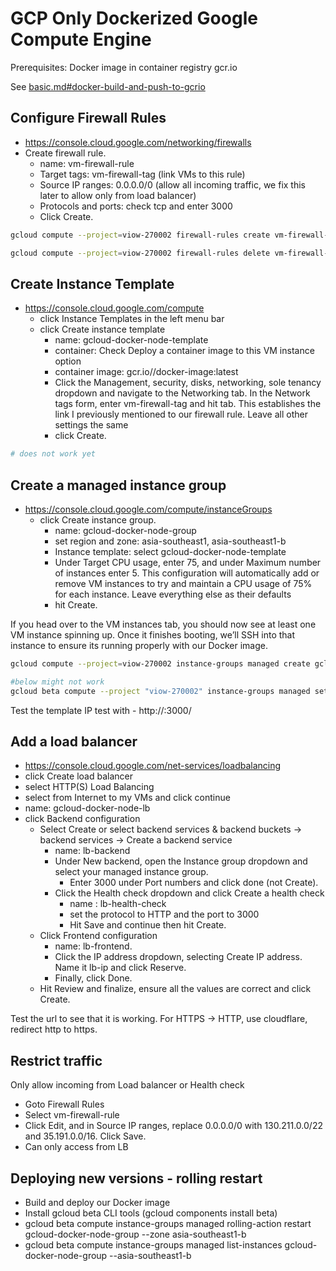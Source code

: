 # GCP Only Dockerized Google Compute Engine

Prerequisites: Docker image in container registry gcr.io

See [basic.md#docker-build-and-push-to-gcrio](basic.md#docker-build-and-push-to-gcrio)

## Configure Firewall Rules

- https://console.cloud.google.com/networking/firewalls
- Create firewall rule.
  - name: vm-firewall-rule
  - Target tags: vm-firewall-tag (link VMs to this rule)
  - Source IP ranges: 0.0.0.0/0 (allow all incoming traffic, we fix this later to allow only from load balancer)
  - Protocols and ports: check tcp and enter 3000
  - Click Create.

```bash
gcloud compute --project=viow-270002 firewall-rules create vm-firewall-rule --direction=INGRESS --priority=1000 --network=default --action=ALLOW --rules=tcp:3000 --source-ranges=0.0.0.0/0 --target-tags=vm-firewall-tag

gcloud compute --project=viow-270002 firewall-rules delete vm-firewall-rule
```

## Create Instance Template

- https://console.cloud.google.com/compute
  - click Instance Templates in the left menu bar
  - click Create instance template
    - name: gcloud-docker-node-template
    - container: Check Deploy a container image to this VM instance option
    - container image: gcr.io/<project-id>/docker-image:latest
    - Click the Management, security, disks, networking, sole tenancy dropdown and navigate to the Networking tab. In the Network tags form, enter vm-firewall-tag and hit tab. This establishes the link I previously mentioned to our firewall rule. Leave all other settings the same
    - click Create.

```bash
# does not work yet
```

## Create a managed instance group

- https://console.cloud.google.com/compute/instanceGroups
  - click Create instance group.
    - name: gcloud-docker-node-group
    - set region and zone: asia-southeast1, asia-southeast1-b
    - Instance template: select gcloud-docker-node-template
    - Under Target CPU usage, enter 75, and under Maximum number of instances enter 5. This configuration will automatically add or remove VM instances to try and maintain a CPU usage of 75% for each instance. Leave everything else as their defaults
    - hit Create.

If you head over to the VM instances tab, you should now see at least one VM instance spinning up. Once it finishes booting, we’ll SSH into that instance to ensure its running properly with our Docker image.

```bash
gcloud compute --project=viow-270002 instance-groups managed create gcloud-docker-node-group --base-instance-name=gcloud-docker-node-group --template=gcloud-docker-node-template --size=1 --zone=asia-southeast1-b

#below might not work
gcloud beta compute --project "viow-270002" instance-groups managed set-autoscaling "gcloud-docker-node-group" --zone "asia-southeast1-b" --cool-down-period "60" --max-num-replicas "3" --min-num-replicas "1" --target-cpu-utilization "0.8" --mode "on"
```

Test the template IP test with - http://<vm instance ip>:3000/

## Add a load balancer
- https://console.cloud.google.com/net-services/loadbalancing
 - click Create load balancer
 - select HTTP(S) Load Balancing
 - select from Internet to my VMs and click continue
 - name: gcloud-docker-node-lb
 - click Backend configuration
   - Select Create or select backend services & backend buckets -> backend services -> Create a backend service
     - name: lb-backend
     - Under New backend, open the Instance group dropdown and select your managed instance group.
       - Enter 3000 under Port numbers and click done (not Create).
     - Click the Health check dropdown and click Create a health check
       - name : lb-health-check
       - set the protocol to HTTP and the port to 3000
       - Hit Save and continue then hit Create.
   - Click Frontend configuration
     - name: lb-frontend.
     - Click the IP address dropdown, selecting Create IP address. Name it lb-ip and click Reserve.
     - Finally, click Done.
   - Hit Review and finalize, ensure all the values are correct and click Create.

Test the url to see that it is working. For HTTPS -> HTTP, use cloudflare, redirect http to https.

## Restrict traffic

Only allow incoming from Load balancer or Health check
- Goto Firewall Rules
- Select vm-firewall-rule
- Click Edit, and in Source IP ranges, replace 0.0.0.0/0 with 130.211.0.0/22 and 35.191.0.0/16. Click Save.
- Can only access from LB

## Deploying new versions - rolling restart

- Build and deploy our Docker image
- Install gcloud beta CLI tools (gcloud components install beta)
- gcloud beta compute instance-groups managed rolling-action restart gcloud-docker-node-group --zone asia-southeast1-b
- gcloud beta compute instance-groups managed list-instances gcloud-docker-node-group --asia-southeast1-b
